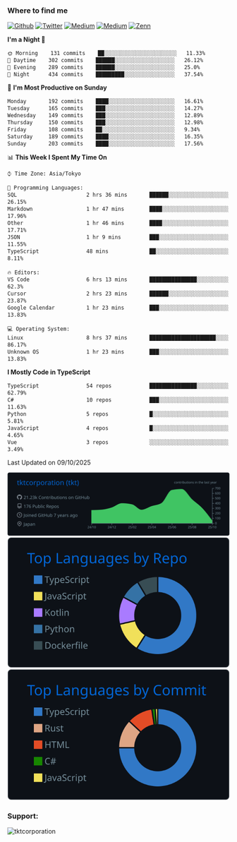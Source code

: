 <!-- <p align="left"> <img src="https://komarev.com/ghpvc/?username=tktcorporation&label=Profile%20views&color=0e75b6&style=flat" alt="tktcorporation" /> </p> -->

<h3>Where to find me</h3>
<p>
<a href="https://github.com/tktcorporation" target="_blank"><img alt="Github" src="https://img.shields.io/badge/GitHub-%2312100E.svg?&style=for-the-badge&logo=Github&logoColor=white" /></a>
<a href="https://twitter.com/tktcorporation" target="_blank"><img alt="Twitter" src="https://img.shields.io/badge/twitter-%231DA1F2.svg?&style=for-the-badge&logo=twitter&logoColor=white" /></a>
<a href="https://www.linkedin.com/in/tktcorporation" target="_blank"><img alt="Medium" src="https://img.shields.io/badge/linkdin-0a66c2.svg?&style=for-the-badge&logo=linkedin&logoColor=white" /></a>
<a href="https://qiita.com/tktcorporation" target="_blank"><img alt="Medium" src="https://img.shields.io/badge/qiita-55C500.svg?&style=for-the-badge&logo=qiita&logoColor=white" /></a>
<a href="https://zenn.dev/tktcorporation" target="_blank"><img alt="Zenn" src="https://img.shields.io/badge/Zenn-3EA8FF.svg?&style=for-the-badge&logo=Zenn&logoColor=white" /></a>
</p>
  
<!--START_SECTION:waka-->
**I'm a Night 🦉** 

```text
🌞 Morning    131 commits    ██░░░░░░░░░░░░░░░░░░░░░░░   11.33% 
🌆 Daytime    302 commits    ██████░░░░░░░░░░░░░░░░░░░   26.12% 
🌃 Evening    289 commits    ██████░░░░░░░░░░░░░░░░░░░   25.0% 
🌙 Night      434 commits    █████████░░░░░░░░░░░░░░░░   37.54%

```
📅 **I'm Most Productive on Sunday** 

```text
Monday       192 commits    ████░░░░░░░░░░░░░░░░░░░░░   16.61% 
Tuesday      165 commits    ███░░░░░░░░░░░░░░░░░░░░░░   14.27% 
Wednesday    149 commits    ███░░░░░░░░░░░░░░░░░░░░░░   12.89% 
Thursday     150 commits    ███░░░░░░░░░░░░░░░░░░░░░░   12.98% 
Friday       108 commits    ██░░░░░░░░░░░░░░░░░░░░░░░   9.34% 
Saturday     189 commits    ████░░░░░░░░░░░░░░░░░░░░░   16.35% 
Sunday       203 commits    ████░░░░░░░░░░░░░░░░░░░░░   17.56%

```


📊 **This Week I Spent My Time On** 

```text
⌚︎ Time Zone: Asia/Tokyo

💬 Programming Languages: 
SQL                      2 hrs 36 mins       ██████░░░░░░░░░░░░░░░░░░░   26.15% 
Markdown                 1 hr 47 mins        ████░░░░░░░░░░░░░░░░░░░░░   17.96% 
Other                    1 hr 46 mins        ████░░░░░░░░░░░░░░░░░░░░░   17.71% 
JSON                     1 hr 9 mins         ███░░░░░░░░░░░░░░░░░░░░░░   11.55% 
TypeScript               48 mins             ██░░░░░░░░░░░░░░░░░░░░░░░   8.11%

🔥 Editors: 
VS Code                  6 hrs 13 mins       ███████████████░░░░░░░░░░   62.3% 
Cursor                   2 hrs 23 mins       ██████░░░░░░░░░░░░░░░░░░░   23.87% 
Google Calendar          1 hr 23 mins        ███░░░░░░░░░░░░░░░░░░░░░░   13.83%

💻 Operating System: 
Linux                    8 hrs 37 mins       █████████████████████░░░░   86.17% 
Unknown OS               1 hr 23 mins        ███░░░░░░░░░░░░░░░░░░░░░░   13.83%

```

**I Mostly Code in TypeScript** 

```text
TypeScript               54 repos            ███████████████░░░░░░░░░░   62.79% 
C#                       10 repos            ███░░░░░░░░░░░░░░░░░░░░░░   11.63% 
Python                   5 repos             █░░░░░░░░░░░░░░░░░░░░░░░░   5.81% 
JavaScript               4 repos             █░░░░░░░░░░░░░░░░░░░░░░░░   4.65% 
Vue                      3 repos             ░░░░░░░░░░░░░░░░░░░░░░░░░   3.49%

```



 Last Updated on 09/10/2025
<!--END_SECTION:waka-->

[![](https://raw.githubusercontent.com/tktcorporation/tktcorporation/master/profile-summary-card-output/github_dark/0-profile-details.svg)](https://github.com/vn7n24fzkq/github-profile-summary-cards)
[![](https://raw.githubusercontent.com/tktcorporation/tktcorporation/master/profile-summary-card-output/github_dark/1-repos-per-language.svg)](https://github.com/vn7n24fzkq/github-profile-summary-cards) [![](https://raw.githubusercontent.com/tktcorporation/tktcorporation/master/profile-summary-card-output/github_dark/2-most-commit-language.svg)](https://github.com/vn7n24fzkq/github-profile-summary-cards)

<h3 align="left">Support:</h3>
<p><a href="https://www.buymeacoffee.com/tktcorporation"> <img align="left" src="https://cdn.buymeacoffee.com/buttons/v2/default-yellow.png" height="50" width="210" alt="tktcorporation" /></a></p><br><br>

